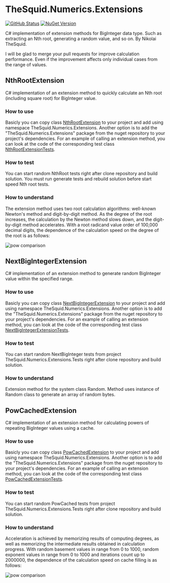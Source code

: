 # TheSquid.Numerics.Extensions
[![GitHub Status](https://img.shields.io/github/actions/workflow/status/TheSquidCombatant/TheSquid.Numerics.Extensions/push-main-not-version.yml)](https://github.com/TheSquidCombatant/TheSquid.Numerics.Extensions)
[![NuGet Version](http://img.shields.io/nuget/v/TheSquid.Numerics.Extensions.svg?style=flat&color=green)](https://www.nuget.org/packages/TheSquid.Numerics.Extensions/)

C# implementation of extension methods for BigInteger data type. Such as extracting an Nth root, generating a random value, and so on. By Nikolai TheSquid.

I will be glad to merge your pull requests for improve calculation performance. Even if the improvement affects only individual cases from the range of values.

## NthRootExtension
C# implementation of an extension method to quickly calculate an Nth root (including square root) for BigInteger value.

### How to use
Basicly you can copy class [NthRootExtension](TheSquid.Numerics.Extensions/NthRootExtension.cs) to your project and add using namespace TheSquid.Numerics.Extensions. Another option is to add the "TheSquid.Numerics.Extensions" package from the nuget repository to your project's dependencies. For an example of calling an extension method, you can look at the code of the corresponding test class [NthRootExtensionTests](TheSquid.Numerics.Extensions.Tests/NthRootExtensionTests.cs).

### How to test
You can start random NthRoot tests right after clone repository and build solution. You must run generate tests and rebuild solution before start speed Nth root tests.

### How to understand
The extension method uses two root calculation algorithms: well-known Newton's method and digit-by-digit method. As the degree of the root increases, the calculation by the Newton method slows down, and the digit-by-digit method accelerates. With a root radicand value order of 100,000 decimal digits, the dependence of the calculation speed on the degree of the root is as follows:

![pow comparison](https://github.com/TheSquidCombatant/NthRootExtension/assets/102874947/6d63160a-b02c-40dd-85b9-43f7b5f8c9e3)

## NextBigIntegerExtension
C# implementation of an extension method to generate random BigInteger value within the specified range.

### How to use
Basicly you can copy class [NextBigIntegerExtension](TheSquid.Numerics.Extensions/NextBigIntegerExtension.cs) to your project and add using namespace TheSquid.Numerics.Extensions. Another option is to add the "TheSquid.Numerics.Extensions" package from the nuget repository to your project's dependencies. For an example of calling an extension method, you can look at the code of the corresponding test class [NextBigIntegerExtensionTests](TheSquid.Numerics.Extensions.Tests/NextBigIntegerExtensionTests.cs).

### How to test
You can start random NextBigInteger tests from project TheSquid.Numerics.Extensions.Tests right after clone repository and build solution.

### How to understand
Extension method for the system class Random. Method uses instance of Random class to generate an array of random bytes.

## PowCachedExtension
C# implementation of an extension method for calculating powers of repeating BigInteger values using a cache.

### How to use
Basicly you can copy class [PowCachedExtension](TheSquid.Numerics.Extensions/PowCachedExtension.cs) to your project and add using namespace TheSquid.Numerics.Extensions. Another option is to add the "TheSquid.Numerics.Extensions" package from the nuget repository to your project's dependencies. For an example of calling an extension method, you can look at the code of the corresponding test class [PowCachedExtensionTests](TheSquid.Numerics.Extensions.Tests/PowCachedExtensionTests.cs).

### How to test
You can start random PowCached tests from project TheSquid.Numerics.Extensions.Tests right after clone repository and build solution.

### How to understand
Acceleration is achieved by memorizing results of computing degrees, as well as memorizing the intermediate results obtained in calculation progress. With random basement values in range from 0 to 1000, random exponent values in range from 0 to 1000 and iterations count up to 2000000, the dependence of the calculation speed on cache filling is as follows:

![pow comparison](https://github.com/TheSquidCombatant/TheSquid.Numerics.Extensions/assets/102874947/5cf3d307-cbab-4da6-a1b0-7409f759e516)
